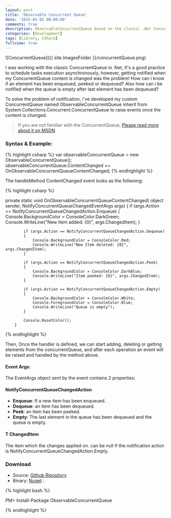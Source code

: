 ```yaml
---
layout: post
title: 'Observable Concurrent Queue'
date: '2015-01-02 00:00:00'
comments: true
description: ObservableConcurrentQueue based on the classic .Net ConcurrentQueue (System.Collections.Concurrent.ConcurrentQueue) Allows to raise events when the queue content is changed with the same events as ObservableCollection...
categories: [Development]
tags: [Library, CSharp]
fullview: true
---
```


![ConcurrentQueue]({{ site.ImagesFolder }}/concurrentQueue.png)

I was working with the classic ConcurrentQueue in .Net, It's a good practice to schedule tasks execution asynchronously, 
however, getting notified when my ConcurrentQueue 
content is changed was the problem! How can i know if an element has been enqueued, peeked or dequeued? Also how can i be notified when the queue is empty after last element has been dequeued?

To solve the problem of notification, i've developed my custom ConcurrentQueue named ObservableConcurrentQueue inherit from System.Collections.Concurrent.ConcurrentQueue to raise events once the content is changed.

> If you are not familiar with the ConcurrentQueue, [Please read more about it on MSDN](http://msdn.microsoft.com/en-us/library/dd267265)

### Syntax & Example: 

{% highlight csharp %}
var observableConcurrentQueue = new ObservableConcurrentQueue<int>();
observableConcurrentQueue.ContentChanged += OnObservableConcurrentQueueContentChanged;
{% endhighlight %}

The handleMethod ContentChanged event looks as the follwoing:

{% highlight csharp %}

private static void OnObservableConcurrentQueueContentChanged(
            object sender, 
            NotifyConcurrentQueueChangedEventArgs<int> args)
        {
            if (args.Action == NotifyConcurrentQueueChangedAction.Enqueue)
            {
                Console.BackgroundColor = ConsoleColor.DarkGreen;
                Console.WriteLine("New Item added: {0}", args.ChangedItem);
            }

            if (args.Action == NotifyConcurrentQueueChangedAction.Dequeue)
            {
                Console.BackgroundColor = ConsoleColor.Red;
                Console.WriteLine("New Item deleted: {0}", args.ChangedItem);
            }

            if (args.Action == NotifyConcurrentQueueChangedAction.Peek)
            {
                Console.BackgroundColor = ConsoleColor.DarkBlue;
                Console.WriteLine("Item peeked: {0}", args.ChangedItem);
            }

            if (args.Action == NotifyConcurrentQueueChangedAction.Empty)
            {
                Console.BackgroundColor = ConsoleColor.White;
                Console.ForegroundColor = ConsoleColor.Blue;
                Console.WriteLine("Queue is empty");
            }

            Console.ResetColor();
        }

{% endhighlight %}

Then, Once the handler is defined, we can start adding, deleting or getting elements from the concurrentQueue, and after each operation an event will be raised and handled by the method above.

#### Event Args:

The EventArgs object sent by the event contains 2 properties:

#### NotifyConcurrentQueueChangedAction 

+ **Enqueue**: If a new item has been enqueued.
+ **Dequeue**: an item has been dequeued.
+ **Peek**: an item has been peeked.
+ **Empty**: The last element in the queue has been dequeued and the queue is empty.

#### T ChangedItem
The item which the changes applied on. can be null if the notification action is NotifyConcurrentQueueChangedAction.Empty.

### Download
+ Source: [Github Ripository][1]
+ Binary: [Nuget](https://www.nuget.org/packages/ObservableConcurrentQueue/) :

{% highlight bash %}

PM> Install-Package ObservableConcurrentQueue

{% endhighlight %} 
 
 [1]: https://github.com/BledSoft/ObservableConcurrentQueue






